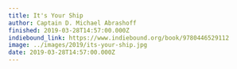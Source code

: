 ```yaml
---
title: It's Your Ship
author: Captain D. Michael Abrashoff
finished: 2019-03-28T14:57:00.000Z
indiebound_link: https://www.indiebound.org/book/9780446529112
image: ../images/2019/its-your-ship.jpg
date: 2019-03-28T14:57:00.000Z
---
```


